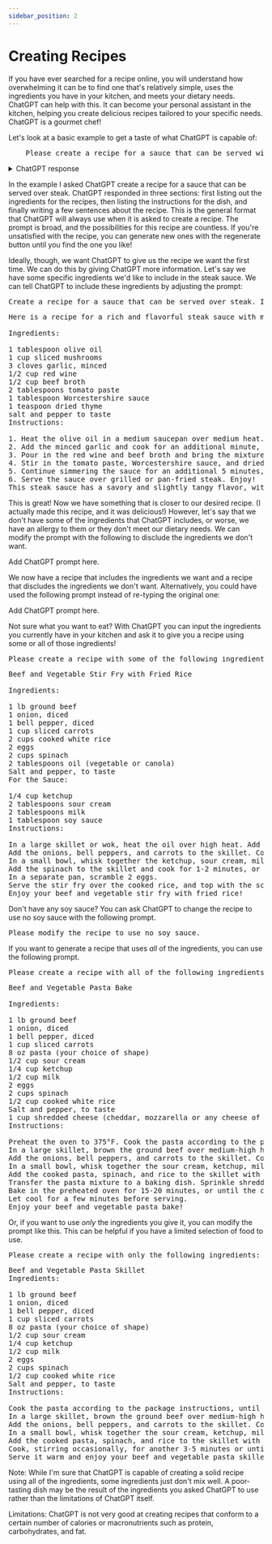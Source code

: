 ```yaml
---
sidebar_position: 2
---
```


# Creating Recipes

If you have ever searched for a recipe online, you will understand how overwhelming it can be to find one that's relatively simple, uses the ingredients you have in your kitchen, and meets your dietary needs. ChatGPT can help with this. It can become your personal assistant in the kitchen, helping you create delicious recipes tailored to your specific needs. ChatGPT is a gourmet chef!

Let's look at a basic example to get a taste of what ChatGPT is capable of:

<pre>
    Please create a recipe for a sauce that can be served with steak.
</pre>

<details>
    <summary>ChatGPT response</summary>
    ```md
    Sure! Here is a recipe for a simple and delicious steak sauce:

    Ingredients:

    1/2 cup beef broth
    2 tablespoons Worcestershire sauce
    2 tablespoons red wine vinegar
    1 tablespoon Dijon mustard
    2 teaspoons cornstarch
    1/2 teaspoon garlic powder
    1/2 teaspoon onion powder
    salt and pepper to taste
    Instructions:

    1. In a small saucepan, whisk together the beef broth, Worcestershire sauce, red wine vinegar, Dijon mustard, cornstarch, garlic powder, and onion powder.
    2. Place the saucepan over medium heat and bring the mixture to a boil. Reduce the heat to low and simmer for 5 minutes, or until the sauce has thickened.
    3. Season the sauce with salt and pepper to taste.
    4. Serve the sauce with your favorite grilled or pan-fried steak. Enjoy!
    This sauce has a savory and slightly tangy flavor that goes well with a variety of steaks. You can also adjust the seasoning to taste if you prefer a more piquant or sweet sauce.
    ```
</details>

In the example I asked ChatGPT create a recipe for a sauce that can be served over steak. ChatGPT responded in three sections: first listing out the ingredients for the recipes, then listing the instructions for the dish, and finally writing a few sentences about the recipe. This is the general format that ChatGPT will always use when it is asked to create a recipe.
The prompt is broad, and the possibilities for this recipe are countless. If you're unsatisfied with the recipe, you can generate new ones with the regenerate button until you find the one you like!

Ideally, though, we want ChatGPT to give us the recipe we want the first time. We can do this by giving ChatGPT more information. Let's say we have some specific ingredients we'd like to include in the steak sauce. We can tell ChatGPT to include these ingredients by adjusting the prompt:

<pre>
Create a recipe for a sauce that can be served over steak. Include mushrooms, red wine, and garlic.
</pre>

<pre>
Here is a recipe for a rich and flavorful steak sauce with mushrooms, red wine, and garlic:

Ingredients:

1 tablespoon olive oil
1 cup sliced mushrooms
3 cloves garlic, minced
1/2 cup red wine
1/2 cup beef broth
2 tablespoons tomato paste
1 tablespoon Worcestershire sauce
1 teaspoon dried thyme
salt and pepper to taste
Instructions:

1. Heat the olive oil in a medium saucepan over medium heat. Add the mushrooms and cook until they are browned and tender, about 5 minutes.
2. Add the minced garlic and cook for an additional minute, or until fragrant.
3. Pour in the red wine and beef broth and bring the mixture to a boil. Reduce the heat to low and simmer for 5 minutes.
4. Stir in the tomato paste, Worcestershire sauce, and dried thyme. Season the sauce with salt and pepper to taste.
5. Continue simmering the sauce for an additional 5 minutes, or until it has thickened to your desired consistency.
6. Serve the sauce over grilled or pan-fried steak. Enjoy!
This steak sauce has a savory and slightly tangy flavor, with the richness of the red wine and the earthiness of the mushrooms and thyme. You can adjust the seasoning to taste if you prefer a more piquant or sweet sauce.
</pre>

This is great! Now we have something that is closer to our desired recipe. (I actually made this recipe, and it was delicious!)
However, let's say that we don't have some of the ingredients that ChatGPT includes, or worse, we have an allergy to them or they don't meet our dietary needs. We can modify the prompt with the following to disclude the ingredients we don't want.

Add ChatGPT prompt here.

We now have a recipe that includes the ingredients we want and a recipe that discludes the ingredients we don't want. Alternatively, you could have used the following prompt instead of re-typing the original one:

Add ChatGPT prompt here.

Not sure what you want to eat? With ChatGPT you can input the ingredients you currently have in your kitchen and ask it to give you a recipe using some or all of those ingredients!

<pre>
Please create a recipe with some of the following ingredients: ground beef, onions, bell peppers, pasta, sour cream, ketchup, carrots, milk, eggs, spinach, and rice.
</pre>

<pre>
Beef and Vegetable Stir Fry with Fried Rice

Ingredients:

1 lb ground beef
1 onion, diced
1 bell pepper, diced
1 cup sliced carrots
2 cups cooked white rice
2 eggs
2 cups spinach
2 tablespoons oil (vegetable or canola)
Salt and pepper, to taste
For the Sauce:

1/4 cup ketchup
2 tablespoons sour cream
2 tablespoons milk
1 tablespoon soy sauce
Instructions:

In a large skillet or wok, heat the oil over high heat. Add the ground beef and cook, breaking it up with a spoon, until browned.
Add the onions, bell peppers, and carrots to the skillet. Cook for about 5 minutes, or until the vegetables are slightly softened.
In a small bowl, whisk together the ketchup, sour cream, milk, and soy sauce to make the sauce. Pour it over the beef and vegetables in the skillet, and stir to coat.
Add the spinach to the skillet and cook for 1-2 minutes, or until wilted.
In a separate pan, scramble 2 eggs.
Serve the stir fry over the cooked rice, and top with the scrambled egg.
Enjoy your beef and vegetable stir fry with fried rice!
</pre>

Don't have any soy sauce? You can ask ChatGPT to change the recipe to use no soy sauce with the following prompt.

<pre>
Please modify the recipe to use no soy sauce.
</pre>

If you want to generate a recipe that uses *all* of the ingredients, you can use the following prompt.

<pre>
Please create a recipe with all of the following ingredients: ground beef, onions, bell peppers, pasta, sour cream, ketchup, carrots, milk, eggs, spinach, and rice
</pre>

<pre>
Beef and Vegetable Pasta Bake

Ingredients:

1 lb ground beef
1 onion, diced
1 bell pepper, diced
1 cup sliced carrots
8 oz pasta (your choice of shape)
1/2 cup sour cream
1/4 cup ketchup
1/2 cup milk
2 eggs
2 cups spinach
1/2 cup cooked white rice
Salt and pepper, to taste
1 cup shredded cheese (cheddar, mozzarella or any cheese of your preference)
Instructions:

Preheat the oven to 375°F. Cook the pasta according to the package instructions, until al dente. Drain and set aside.
In a large skillet, brown the ground beef over medium-high heat. Drain any excess fat.
Add the onions, bell peppers, and carrots to the skillet. Cook for about 5 minutes, or until the vegetables are slightly softened.
In a small bowl, whisk together the sour cream, ketchup, milk, and eggs.
Add the cooked pasta, spinach, and rice to the skillet with the beef and vegetables. Pour the sour cream mixture over the top and stir everything together. Season with salt and pepper to taste.
Transfer the pasta mixture to a baking dish. Sprinkle shredded cheese on top.
Bake in the preheated oven for 15-20 minutes, or until the cheese is melted and bubbly.
Let cool for a few minutes before serving.
Enjoy your beef and vegetable pasta bake!
</pre>

Or, if you want to use *only* the ingredients you give it, you can modify the prompt like this. This can be helpful if you have a limited selection of food to use.

<pre>
Please create a recipe with only the following ingredients: ground beef, onions, bell peppers, pasta, sour cream, ketchup, carrots, milk, eggs, spinach, and rice
</pre>

<pre>
Beef and Vegetable Pasta Skillet
Ingredients:

1 lb ground beef
1 onion, diced
1 bell pepper, diced
1 cup sliced carrots
8 oz pasta (your choice of shape)
1/2 cup sour cream
1/4 cup ketchup
1/2 cup milk
2 eggs
2 cups spinach
1/2 cup cooked white rice
Salt and pepper, to taste
Instructions:

Cook the pasta according to the package instructions, until al dente. Drain and set aside.
In a large skillet, brown the ground beef over medium-high heat. Drain any excess fat.
Add the onions, bell peppers, and carrots to the skillet. Cook for about 5 minutes, or until the vegetables are slightly softened.
In a small bowl, whisk together the sour cream, ketchup, milk, and eggs.
Add the cooked pasta, spinach, and rice to the skillet with the beef and vegetables. Pour the sour cream mixture over the top and stir everything together. Season with salt and pepper to taste.
Cook, stirring occasionally, for another 3-5 minutes or until the pasta is heated through and the eggs are set.
Serve it warm and enjoy your beef and vegetable pasta skillet!
</pre>

Note: While I'm sure that ChatGPT is capable of creating a solid recipe using all of the ingredients, some ingredients just don't mix well. A poor-tasting dish may be the result of the ingredients you asked ChatGPT to use rather than the limitations of ChatGPT itself.

Limitations:
ChatGPT is not very good at creating recipes that conform to a certain number of calories or macronutrients such as protein, carbohydrates, and fat.